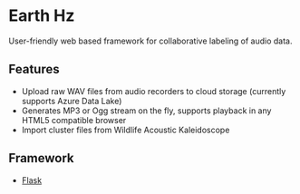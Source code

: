 # Earth Hz
User-friendly web based framework for collaborative labeling of audio data.

## Features
* Upload raw WAV files from audio recorders to cloud storage (currently supports Azure Data Lake)
* Generates MP3 or Ogg stream on the fly, supports playback in any HTML5 compatible browser
* Import cluster files from Wildlife Acoustic Kaleidoscope 

## Framework
* [Flask](http://flask.pocoo.org/)
